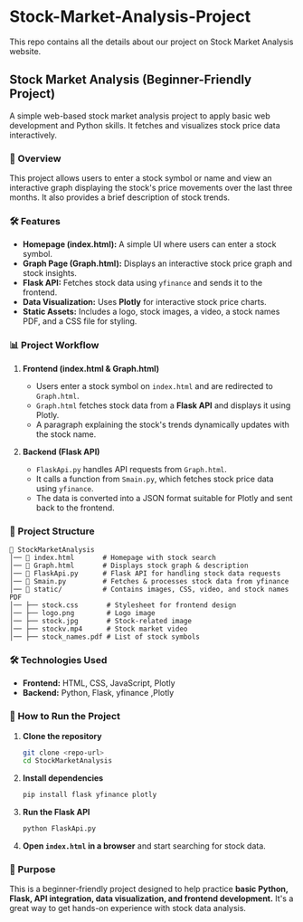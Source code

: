 # Stock-Market-Analysis-Project
This repo contains all the details about our project on Stock Market Analysis website.
## **Stock Market Analysis (Beginner-Friendly Project)**
A simple web-based stock market analysis project to apply basic web development and Python skills. It fetches and visualizes stock price data interactively.

### **📌 Overview**
This project allows users to enter a stock symbol or name and view an interactive graph displaying the stock's price movements over the last three months. It also provides a brief description of stock trends.  

### **🛠️ Features**
- **Homepage (index.html):** A simple UI where users can enter a stock symbol.  
- **Graph Page (Graph.html):** Displays an interactive stock price graph and stock insights.  
- **Flask API:** Fetches stock data using `yfinance` and sends it to the frontend.  
- **Data Visualization:** Uses **Plotly** for interactive stock price charts.  
- **Static Assets:** Includes a logo, stock images, a video, a stock names PDF, and a CSS file for styling.

### **📊 Project Workflow**
1. **Frontend (index.html & Graph.html)**
   - Users enter a stock symbol on `index.html` and are redirected to `Graph.html`.  
   - `Graph.html` fetches stock data from a **Flask API** and displays it using Plotly.  
   - A paragraph explaining the stock's trends dynamically updates with the stock name.

2. **Backend (Flask API)**
   - `FlaskApi.py` handles API requests from `Graph.html`.  
   - It calls a function from `Smain.py`, which fetches stock price data using `yfinance`.  
   - The data is converted into a JSON format suitable for Plotly and sent back to the frontend.

### **📂 Project Structure**
```
📁 StockMarketAnalysis
│── 📄 index.html       # Homepage with stock search
│── 📄 Graph.html       # Displays stock graph & description
│── 📄 FlaskApi.py      # Flask API for handling stock data requests
│── 📄 Smain.py         # Fetches & processes stock data from yfinance
│── 📁 static/          # Contains images, CSS, video, and stock names PDF
│── ├── stock.css       # Stylesheet for frontend design
│── ├── logo.png        # Logo image
│── ├── stock.jpg       # Stock-related image
│── ├── stockv.mp4      # Stock market video
│── ├── stock_names.pdf # List of stock symbols
```

### **🛠️ Technologies Used**
- **Frontend:** HTML, CSS, JavaScript, Plotly  
- **Backend:** Python, Flask, yfinance ,Plotly 

### **🚀 How to Run the Project**
1. **Clone the repository**  
   ```bash
   git clone <repo-url>
   cd StockMarketAnalysis
   ```
2. **Install dependencies**  
   ```bash
   pip install flask yfinance plotly
   ```
3. **Run the Flask API**  
   ```bash
   python FlaskApi.py
   ```
4. **Open `index.html` in a browser** and start searching for stock data.

### **🎯 Purpose**
This is a beginner-friendly project designed to help practice **basic Python, Flask, API integration, data visualization, and frontend development.** It's a great way to get hands-on experience with stock data analysis.
